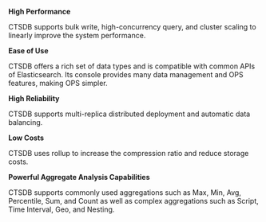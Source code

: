 **High Performance** 

CTSDB supports bulk write, high-concurrency query, and cluster scaling to linearly improve the system performance.

**Ease of Use**

CTSDB offers a rich set of data types and is compatible with common APIs of Elasticsearch. Its console provides many data management and OPS features, making OPS simpler.

**High Reliability**

CTSDB supports multi-replica distributed deployment and automatic data balancing.

**Low Costs**

CTSDB uses rollup to increase the compression ratio and reduce storage costs.

**Powerful Aggregate Analysis Capabilities**

CTSDB supports commonly used aggregations such as Max, Min, Avg, Percentile, Sum, and Count as well as complex aggregations such as Script, Time Interval, Geo, and Nesting.


